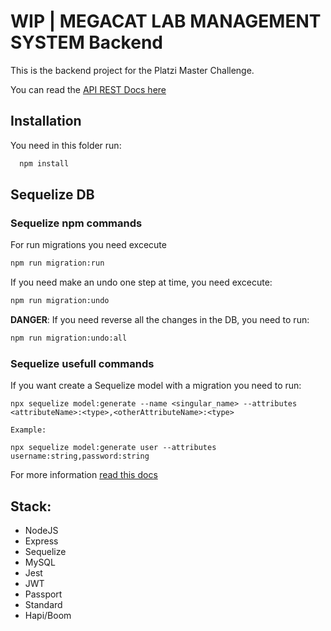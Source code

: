 # WIP | MEGACAT LAB MANAGEMENT SYSTEM Backend

This is the backend project for the Platzi Master Challenge.

You can read the [API REST Docs here](https://web.postman.co/collections/1023966-df43f39c-7774-4880-bc0b-8d92c9dd0dad?version=latest)

## Installation

You need in this folder run:
```bash
  npm install
```

## Sequelize DB
### Sequelize npm commands

For run migrations you need excecute

```bash
npm run migration:run
```

If you need make an undo one step at time, you need excecute:

```bash
npm run migration:undo
```

**DANGER**: If you need reverse all the changes in the DB, you need to run:

```bash
npm run migration:undo:all
```

### Sequelize usefull commands

If you want create a Sequelize model with a migration you need to run:

```
npx sequelize model:generate --name <singular_name> --attributes <attributeName>:<type>,<otherAttributeName>:<type>

Example:

npx sequelize model:generate user --attributes username:string,password:string
```

For more information [read this docs](https://sequelize.org/master/manual/migrations.html)

## Stack:
* NodeJS
* Express
* Sequelize
* MySQL
* Jest
* JWT
* Passport
* Standard
* Hapi/Boom